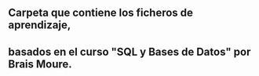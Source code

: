 ## Carpeta que contiene los ficheros de aprendizaje,
## basados en el curso "SQL y Bases de Datos" por Brais Moure.
